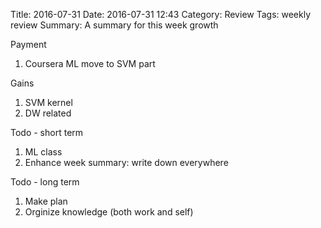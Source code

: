 Title: 2016-07-31
Date: 2016-07-31 12:43
Category: Review
Tags: weekly review
Summary: A summary for this week growth


Payment

1. Coursera ML move to SVM part

Gains

1. SVM kernel
1. DW related

Todo - short term

1. ML class
1. Enhance week summary: write down everywhere

Todo - long term

1. Make plan
1. Orginize knowledge (both work and self)